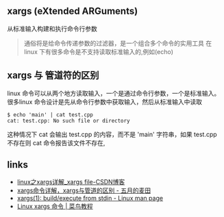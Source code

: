 ## xargs (eXtended ARGuments)
从标准输入构建和执行命令行参数
> 通俗将是给命令传递参数的过滤器，是一个组合多个命令的实用工具
> 在 linux 下有很多命令是不支持读取标准输入的,例如(echo)

## xargs 与 管道符的区别
linux 命令可以从两个地方读取输入，一个是通过命令行参数，一个是标准输入。
很多linux 命令设计是先从命令行参数中获取输入，然后从标准输入中读取
````
$ echo 'main' | cat test.cpp
cat: test.cpp: No such file or directory
````
这种情况下 cat 会输出 test.cpp 的内容，而不是 'main' 字符串，如果 test.cpp 不存在则 cat 命令报告该文件不存在,

## links
- [linux之xargs详解_xargs file-CSDN博客](https://blog.csdn.net/lovedingd/article/details/106554471)
- [xargs命令详解，xargs与管道的区别 - 五月的麦田](https://www.360blogs.top/xargs-cmd-and-pip/)
- [xargs(1): build/execute from stdin - Linux man page](https://linux.die.net/man/1/xargs)
- [Linux xargs 命令 | 菜鸟教程](https://www.runoob.com/linux/linux-comm-xargs.html)
